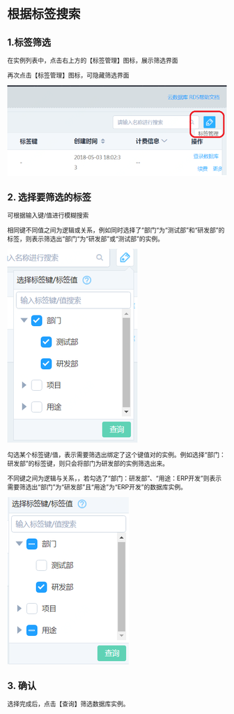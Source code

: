 # 根据标签搜索

## 1.标签筛选 
在实例列表中，点击右上方的【标签管理】图标，展示筛选界面

再次点击【标签管理】图标，可隐藏筛选界面

![搜索标签1](../../../image/RDS/Search-Tag-1.png)

## 2. 选择要筛选的标签
可根据输入键/值进行模糊搜索

相同键不同值之间为逻辑或关系，例如同时选择了“部门“为“测试部”和“研发部”的标签，则表示筛选出“部门“为“研发部”或“测试部”的实例。

![搜索标签2](../../../image/RDS/Search-Tag-2.png)

勾选某个标签键/值，表示需要筛选出绑定了这个键值对的实例。例如选择“部门：研发部”的标签键，则只会将部门为研发部的实例筛选出来。

不同键之间为逻辑与关系，，若勾选了“部门：研发部”、“用途：ERP开发”则表示需要筛选出“部门”为“研发部”且“用途”为“ERP开发”的数据库实例。

![搜索标签3](../../../image/RDS/Search-Tag-3.png)

## 3. 确认
选择完成后，点击【查询】筛选数据库实例。
